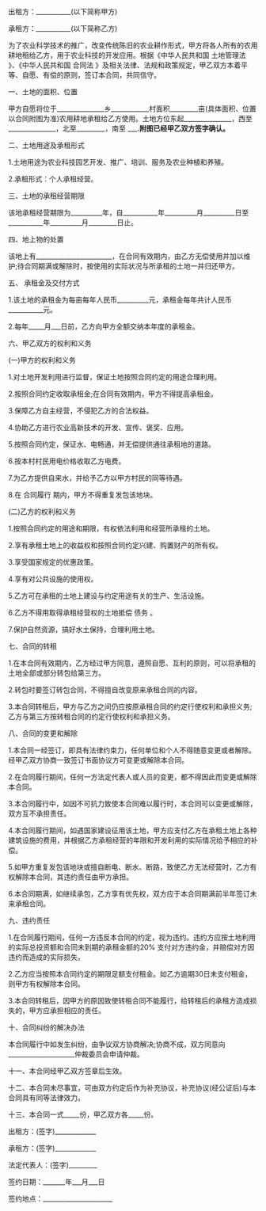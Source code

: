 
 


出租方：___________(以下简称甲方)


承租方：___________(以下简称乙方)


为了农业科学技术的推广，改变传统陈旧的农业耕作形式，甲方将各人所有的农用耕地租给乙方，用于农业科技的开发应用。根据《中华人民共和国
土地管理法
》、《中华人民共和国
合同法
》及相关法律、法规和政策规定，甲乙双方本着平等、自愿、有偿的原则，签订本合同，共同信守。


一、土地的面积、位置


甲方自愿将位于_______________乡____________村面积_________亩(具体面积、位置以合同附图为准)农用耕地承租给乙方使用。土地方位东起_______________，西至_______________，北至_________，南至 _______________.附图已经甲乙双方签字确认。____________


二、土地用途及承租形式


1.土地用途为农业科技园艺开发、推广、培训、服务及农业种植和养殖。


2.承租形式：个人承租经营。


三、土地的承租经营期限


该地承租经营期限为__________年，自___________年__________月__________日至___________年__________月_________日止。


四、地上物的处置


该地上有________________________，在合同有效期内，由乙方无偿使用并加以维护;待合同期满或解除时，按使用的实际状况与所承租的土地一并归还甲方。


五、 承租金及交付方式


1.该土地的承租金为每亩每年人民币__________元，承租金每年共计人民币___________元。


2.每年_____月___日前，乙方向甲方全额交纳本年度的承租金。


六、甲乙双方的权利和义务


(一)甲方的权利和义务


1.对土地开发利用进行监督，保证土地按照合同约定的用途合理利用。


2.按照合同约定收取承租金;在合同有效期内，甲方不得提高承租金。


3.保障乙方自主经营，不侵犯乙方的合法权益。


4.协助乙方进行农业高新技术的开发、宣传、褒奖、应用。


5.按照合同约定，保证水、电畅通，并无偿提供通往承租地的道路。


6.按本村村民用电价格收取乙方电费。


7.为乙方提供自来水，并给予乙方以甲方村民的同等待遇。


8.在
合同履行
期内，甲方不得重复发包该地块。


(二)乙方的权利和义务


1.按照合同约定的用途和期限，有权依法利用和经营所承租的土地。


2.享有承租土地上的收益权和按照合同约定兴建、购置财产的所有权。


3.享受国家规定的优惠政策。


4.享有对公共设施的使用权。


5.乙方可在承租的土地上建设与约定用途有关的生产、生活设施。


6.乙方不得用取得承租经营权的土地抵偿
债务
。


7.保护自然资源，搞好水土保持，合理利用土地。


七、合同的转租


1.在本合同有效期内，乙方经过甲方同意，遵照自愿、互利的原则，可以将承租的土地全部或部分转包给第三方。


2.转包时要签订转包合同，不得擅自改变原来承租合同的内容。


3.本合同转租后，甲方与乙方之间仍应按原承租合同的约定行使权利和承担义务;乙方与第三方按转租合同的约定行使权利和承担义务。


八、合同的变更和解除


1.本合同一经签订，即具有法律约束力，任何单位和个人不得随意变更或者解除。经甲乙双方协商一致签订书面协议方可变更或解除本合同。


2.在合同履行期间，任何一方法定代表人或人员的变更，都不得因此而变更或解除本合同。


3.本合同履行中，如因不可抗力致使本合同难以履行时，本合同可以变更或解除，双方互不承担责任。


4.本合同履行期间，如遇国家建设征用该土地，甲方应支付乙方在承租土地上各种建筑设施的费用，并根据乙方承租经营的年限和开发利用的实际情况给予相应的补偿。


5.如甲方重复发包该地块或擅自断电、断水、断路，致使乙方无法经营时，乙方有权解除本合同，其违约责任由甲方承担。


6.本合同期满，如继续承包，乙方享有优先权，双方应于本合同期满前半年签订未来承租合同。


九、违约责任


1.在合同履行期间，任何一方违反本合同的约定，视为违约。违约方应按土地利用的实际总投资额和合同未到期的承租金额的20% 支付对方违约金，并赔偿对方因违约而造成的实际损失。


2.乙方应当按照本合同约定的期限足额支付租金。如乙方逾期30日未支付租金，则甲方有权解除本合同。


3.本合同转租后，因甲方的原因致使转租合同不能履行，给转租后的承租方造成损失的，甲方应承担相应的责任。


十、合同纠纷的解决办法


本合同履行中如发生纠纷，由争议双方协商解决;协商不成，双方同意向_____________________仲裁委员会申请仲裁。


十一、本合同经甲乙双方签章后生效。


十二、本合同未尽事宜，可由双方约定后作为补充协议，补充协议(经公证后)与本合同具有同等法律效力。


十三、本合同一式_____份，甲乙双方各_____份。


出租方：(签字)_____________


承租方：(签字)_____________


法定代表人：(签字)_________


签约日期：_______年___月___日


签约地点：______________________
 


 

 
 
 
 
 
  


  
 

  


  


  
 
 
 
 

